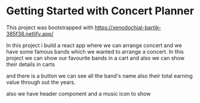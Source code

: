 # Getting Started with  Concert Planner

This project was bootstrapped with https://xenodochial-bartik-385f38.netlify.app/

In this project i build a react app where we can arrange concert 
and we have some famous bands which we wanted to arrange a concert.
In this project we can show our favourite bands in a cart and also we can show their details in carts
 
 and there is a button we can see all the band's name also their total earning value through out the years.
 
 also we have header component and a music icon to show 
 
